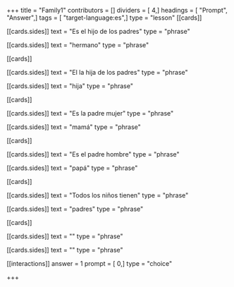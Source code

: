 +++
title = "Family1"
contributors = []
dividers = [ 4,]
headings = [ "Prompt", "Answer",]
tags = [ "target-language:es",]
type = "lesson"
[[cards]]

[[cards.sides]]
text = "Es el hijo de los padres"
type = "phrase"

[[cards.sides]]
text = "hermano"
type = "phrase"

[[cards]]

[[cards.sides]]
text = "El la hija de los padres"
type = "phrase"

[[cards.sides]]
text = "hija"
type = "phrase"

[[cards]]

[[cards.sides]]
text = "Es la padre mujer"
type = "phrase"

[[cards.sides]]
text = "mamá"
type = "phrase"

[[cards]]

[[cards.sides]]
text = "Es el padre hombre"
type = "phrase"

[[cards.sides]]
text = "papá"
type = "phrase"

[[cards]]

[[cards.sides]]
text = "Todos los niños tienen"
type = "phrase"

[[cards.sides]]
text = "padres"
type = "phrase"

[[cards]]

[[cards.sides]]
text = ""
type = "phrase"

[[cards.sides]]
text = ""
type = "phrase"

[[interactions]]
answer = 1
prompt = [ 0,]
type = "choice"

+++
